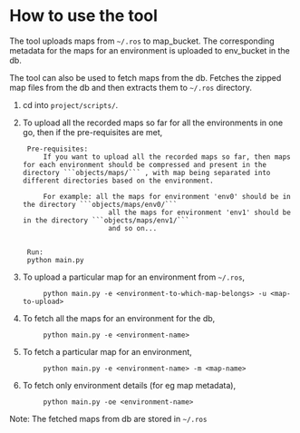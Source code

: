 # How to use the tool

The tool uploads maps from `~/.ros` to map_bucket. The corresponding metadata for the maps for an environment is uploaded to env_bucket in the db.

The tool can also be used to fetch maps from the db. Fetches the zipped map files from the db and then extracts them to `~/.ros` directory.

                
                 
1. cd into ```project/scripts/```.

2. To upload all the recorded maps so far for all the environments in one go, then if the pre-requisites are met,

        Pre-requisites:
            If you want to upload all the recorded maps so far, then maps  for each environment should be compressed and present in the directory ```objects/maps/``` , with map being separated into different directories based on the environment.
                    
            For example: all the maps for environment 'env0' should be in the directory ```objects/maps/env0/```
                            all the maps for environment 'env1' should be in the directory ```objects/maps/env1/```
                            and so on...
 
          
        Run:    
        python main.py

3. To upload a particular map for an environment from `~/.ros`,
            
            python main.py -e <environment-to-which-map-belongs> -u <map-to-upload> 

4. To fetch all the maps for an environment for the db,
            
            python main.py -e <environment-name>
            
5. To fetch a particular map for an environment,
           
            python main.py -e <environment-name> -m <map-name>

6. To fetch only environment details (for eg map metadata),
            
            python main.py -oe <environment-name> 
            
                       

Note: The fetched maps from db are stored in `~/.ros`
